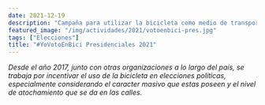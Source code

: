 ```yaml
---
date: 2021-12-19
description: "Campaña para utilizar la bicicleta como medio de transporte en la segunda vuelta presidencial"
featured_image: "/img/actividades/2021/votoenbici-pres.jpg"
tags: ["Elecciones"]
title: "#YoVotoEnBici Presidenciales 2021"
---
```


_Desde el año 2017, junto con otras organizaciones a lo largo del país, se trabaja por incentivar el uso de la bicicleta en elecciones políticas, especialmente considerando el caracter masivo que estas poseen y el nivel de atochamiento que se da en las calles._
